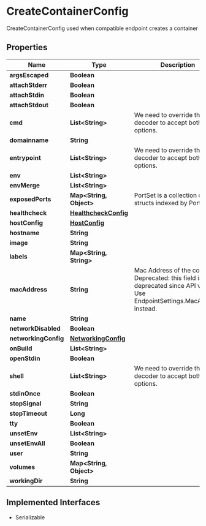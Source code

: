 

# CreateContainerConfig

CreateContainerConfig used when compatible endpoint creates a container

## Properties

| Name | Type | Description | Notes |
|------------ | ------------- | ------------- | -------------|
|**argsEscaped** | **Boolean** |  |  [optional] |
|**attachStderr** | **Boolean** |  |  [optional] |
|**attachStdin** | **Boolean** |  |  [optional] |
|**attachStdout** | **Boolean** |  |  [optional] |
|**cmd** | **List&lt;String&gt;** | We need to override the json decoder to accept both options. |  [optional] |
|**domainname** | **String** |  |  [optional] |
|**entrypoint** | **List&lt;String&gt;** | We need to override the json decoder to accept both options. |  [optional] |
|**env** | **List&lt;String&gt;** |  |  [optional] |
|**envMerge** | **List&lt;String&gt;** |  |  [optional] |
|**exposedPorts** | **Map&lt;String, Object&gt;** | PortSet is a collection of structs indexed by Port |  [optional] |
|**healthcheck** | [**HealthcheckConfig**](HealthcheckConfig.md) |  |  [optional] |
|**hostConfig** | [**HostConfig**](HostConfig.md) |  |  [optional] |
|**hostname** | **String** |  |  [optional] |
|**image** | **String** |  |  [optional] |
|**labels** | **Map&lt;String, String&gt;** |  |  [optional] |
|**macAddress** | **String** | Mac Address of the container.  Deprecated: this field is deprecated since API v1.44. Use EndpointSettings.MacAddress instead. |  [optional] |
|**name** | **String** |  |  [optional] |
|**networkDisabled** | **Boolean** |  |  [optional] |
|**networkingConfig** | [**NetworkingConfig**](NetworkingConfig.md) |  |  [optional] |
|**onBuild** | **List&lt;String&gt;** |  |  [optional] |
|**openStdin** | **Boolean** |  |  [optional] |
|**shell** | **List&lt;String&gt;** | We need to override the json decoder to accept both options. |  [optional] |
|**stdinOnce** | **Boolean** |  |  [optional] |
|**stopSignal** | **String** |  |  [optional] |
|**stopTimeout** | **Long** |  |  [optional] |
|**tty** | **Boolean** |  |  [optional] |
|**unsetEnv** | **List&lt;String&gt;** |  |  [optional] |
|**unsetEnvAll** | **Boolean** |  |  [optional] |
|**user** | **String** |  |  [optional] |
|**volumes** | **Map&lt;String, Object&gt;** |  |  [optional] |
|**workingDir** | **String** |  |  [optional] |


## Implemented Interfaces

* Serializable


